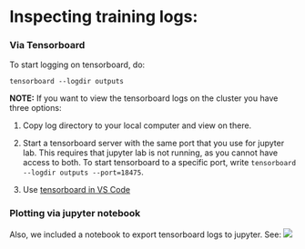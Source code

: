 # Inspecting training logs:

### Via Tensorboard
To start logging on tensorboard, do:
```
tensorboard --logdir outputs
```
**NOTE:** If you want to view the tensorboard logs on the cluster you have three options:
1. Copy log directory to your local computer and view on there.

2. Start a tensorboard server with the same port that you use for jupyter lab. This requires that jupyter lab is not running, as you cannot have access to both. To start tensorboard to a specific port, write `tensorboard --logdir outputs --port=18475`. 

3. Use [tensorboard in VS Code](https://stackoverflow.com/questions/63938552/how-to-run-tensorboard-in-vscode)


### Plotting via jupyter notebook
Also, we included a notebook to export tensorboard logs to jupyter. See: ![](notebooks/plot_scalars.ipynb)